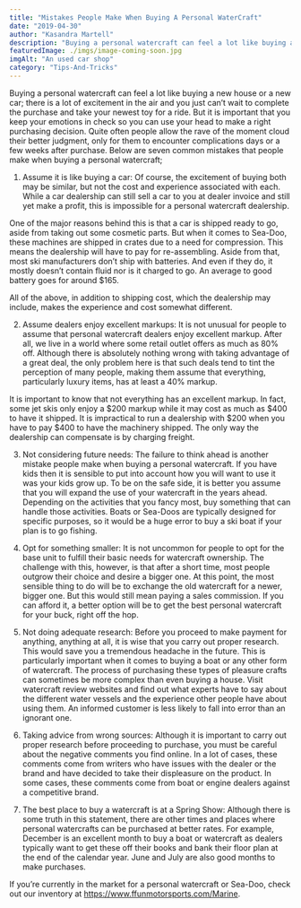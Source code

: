 ```yaml
---
title: "Mistakes People Make When Buying A Personal WaterCraft"
date: "2019-04-30"
author: "Kasandra Martell"
description: "Buying a personal watercraft can feel a lot like buying a new house or a new car; there is a lot of excitement in the air and you just can’t wait to complete the purchase and take your newest toy for a ride."
featuredImage: ./imgs/image-coming-soon.jpg
imgAlt: "An used car shop"
category: "Tips-And-Tricks"
---
```


<!-- ![Markdown Logo](./imgs/image-coming-soon.jpg) -->

Buying a personal watercraft can feel a lot like buying a new house or a new car; there is a lot of excitement in the air and you just can’t wait to complete the purchase and take your newest toy for a ride. But it is important that you keep your emotions in check so you can use your head to make a right purchasing decision. Quite often people allow the rave of the moment cloud their better judgment, only for them to encounter complications days or a few weeks after purchase. Below are seven common mistakes that people make when buying a personal watercraft;

1. Assume it is like buying a car:
   Of course, the excitement of buying both may be similar, but not the cost and experience associated with each. While a car dealership can still sell a car to you at dealer invoice and still yet make a profit, this is impossible for a personal watercraft dealership.

One of the major reasons behind this is that a car is shipped ready to go, aside from taking out some cosmetic parts. But when it comes to Sea-Doo, these machines are shipped in crates due to a need for compression. This means the dealership will have to pay for re-assembling. Aside from that, most ski manufacturers don’t ship with batteries. And even if they do, it mostly doesn’t contain fluid nor is it charged to go. An average to good battery goes for around $165.

All of the above, in addition to shipping cost, which the dealership may include, makes the experience and cost somewhat different.

2. Assume dealers enjoy excellent markups:
   It is not unusual for people to assume that personal watercraft dealers enjoy excellent markup. After all, we live in a world where some retail outlet offers as much as 80% off. Although there is absolutely nothing wrong with taking advantage of a great deal, the only problem here is that such deals tend to tint the perception of many people, making them assume that everything, particularly luxury items, has at least a 40% markup.

It is important to know that not everything has an excellent markup. In fact, some jet skis only enjoy a $200 markup while it may cost as much as $400 to have it shipped. It is impractical to run a dealership with $200 when you have to pay $400 to have the machinery shipped. The only way the dealership can compensate is by charging freight.

3. Not considering future needs:
   The failure to think ahead is another mistake people make when buying a personal watercraft. If you have kids then it is sensible to put into account how you will want to use it was your kids grow up. To be on the safe side, it is better you assume that you will expand the use of your watercraft in the years ahead. Depending on the activities that you fancy most, buy something that can handle those activities. Boats or Sea-Doos are typically designed for specific purposes, so it would be a huge error to buy a ski boat if your plan is to go fishing.

4. Opt for something smaller:
   It is not uncommon for people to opt for the base unit to fulfill their basic needs for watercraft ownership. The challenge with this, however, is that after a short time, most people outgrow their choice and desire a bigger one. At this point, the most sensible thing to do will be to exchange the old watercraft for a newer, bigger one. But this would still mean paying a sales commission. If you can afford it, a better option will be to get the best personal watercraft for your buck, right off the hop.

5. Not doing adequate research:
   Before you proceed to make payment for anything, anything at all, it is wise that you carry out proper research. This would save you a tremendous headache in the future. This is particularly important when it comes to buying a boat or any other form of watercraft. The process of purchasing these types of pleasure crafts can sometimes be more complex than even buying a house. Visit watercraft review websites and find out what experts have to say about the different water vessels and the experience other people have about using them. An informed customer is less likely to fall into error than an ignorant one.

6. Taking advice from wrong sources:
   Although it is important to carry out proper research before proceeding to purchase, you must be careful about the negative comments you find online. In a lot of cases, these comments come from writers who have issues with the dealer or the brand and have decided to take their displeasure on the product. In some cases, these comments come from boat or engine dealers against a competitive brand.

7. The best place to buy a watercraft is at a Spring Show:
   Although there is some truth in this statement, there are other times and places where personal watercrafts can be purchased at better rates. For example, December is an excellent month to buy a boat or watercraft as dealers typically want to get these off their books and bank their floor plan at the end of the calendar year. June and July are also good months to make purchases.

If you’re currently in the market for a personal watercraft or Sea-Doo, check out our inventory at https://www.ffunmotorsports.com/Marine.
